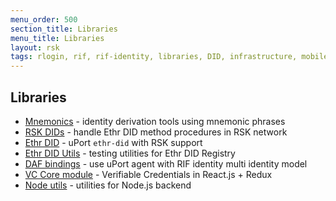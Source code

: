```yaml
---
menu_order: 500
section_title: Libraries
menu_title: Libraries
layout: rsk
tags: rlogin, rif, rif-identity, libraries, DID, infrastructure, mobile, protocols, mvp, design, rbtc, defi, decentralized, quick-start, guides, tutorial, networks, dapps, tools, rsk, ethereum, smart-contracts, install, get-started, how-to, mainnet, testnet, contracts, wallets, web3, crypto
---
```


## Libraries

- [Mnemonics](mnemonics) - identity derivation tools using mnemonic phrases
- [RSK DIDs](rsk-ethr-did) - handle Ethr DID method procedures in RSK network
- [Ethr DID](ethr-did) - uPort `ethr-did` with RSK support
- [Ethr DID Utils](ethr-did-utils) - testing utilities for Ethr DID Registry
- [DAF bindings](daf) - use uPort agent with RIF identity multi identity model
- [VC Core module](core) - Verifiable Credentials in React.js + Redux
- [Node utils](node-utils) - utilities for Node.js backend
